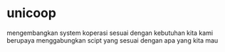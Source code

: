 # unicoop
mengembangkan system koperasi sesuai dengan kebutuhan kita
kami berupaya menggabungkan scipt yang sesuai dengan apa yang kita mau

